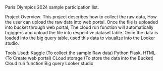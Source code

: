 Paris Olympics 2024 sample participation list.

Project Overview:
This project describes how to collect the raw data, How the user can upload the raw data into web portal. Once the file is uploaded into bucket through web portal, The cloud run function will automatically trgiggers and upload the file into respective dataset table.
Once the data is loaded into the big query table, used this data to visualize into the Looker studio.

Tools Used:
Kaggle (To collect the sample Raw data)
Python Flask, HTML (To Create web portal)
CLoud storage (To store the data into the Bucket)
Cloud run function
Big query
Looker studio
